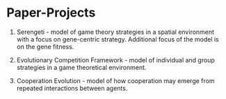 # Paper-Projects

1. Serengeti - model of game theory strategies in a spatial environment with a focus on gene-centric strategy. Additional focus of the model is on the gene fitness.

2. Evolutionary Competition Framework - model of individual and group strategies in a game theoretical environment.

3. Cooperation Evolution - model of how cooperation may emerge from repeated interactions between agents.
